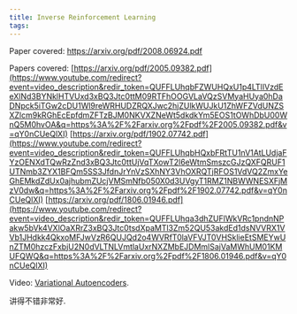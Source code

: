 ```yaml
---
title: Inverse Reinforcement Learning
tags:
---
```


Paper covered: https://arxiv.org/pdf/2008.06924.pdf

Papers covered: [https://arxiv.org/pdf/2005.09382.pdf](https://www.youtube.com/redirect?event=video_description&redir_token=QUFFLUhqbFZWUHQxU1p4LTlIVzdEeXlNd3BYNklHTVUxd3xBQ3Jtc0ttM09RTFhOOGVLaVQzSVMyaHUya0hDaDNpck5iTGw2cDU1Wl9reWRHUDZRQXJwc2hjZUlkWUJkU1ZhWFZVdUNZSXZlcm9kRGhEcEpfdmZFTzBJM0NKVXZNeWt5dkdkYm5EOS1tOWhDbU00WnQ5M0hvOA&q=https%3A%2F%2Farxiv.org%2Fpdf%2F2005.09382.pdf&v=qY0nCUeQlXI) [https://arxiv.org/pdf/1902.07742.pdf](https://www.youtube.com/redirect?event=video_description&redir_token=QUFFLUhqbHQxbFRtTU1nV1AtLUdjaFYzOENXdTQwRzZnd3xBQ3Jtc0ttUjVqTXowT2l6eWtmSmszcGJzQXFQRUF1UTNmb3ZYX1BFQm5SS3JfdnJrYnVzSXhNY3VhOXRQTjRFOS1VdVQ2ZmxYeGhEMkdZdUx0ajhubmZUcjVMSmNfb050X0d3UVgyT1RMZ1NBWWNESXFjMzV0dw&q=https%3A%2F%2Farxiv.org%2Fpdf%2F1902.07742.pdf&v=qY0nCUeQlXI) [https://arxiv.org/pdf/1806.01946.pdf](https://www.youtube.com/redirect?event=video_description&redir_token=QUFFLUhqa3dhZUFlWkVRc1pndnNPakw5bVk4VXlOaXRrZ3xBQ3Jtc0tsdXpaMTl3Zm52QU53akdEd1dsNVVRX1VVb1JHdkk4QkxoMFJwVzR6QUJQd2o4WVRfT0laVFVJT0VHSklieEtSMEYwUnZTM0hzczFxbjU2N0dVLTNLVmtlaUxrNXZMbEJDMmlSajVaMWhUM01KMUFQWQ&q=https%3A%2F%2Farxiv.org%2Fpdf%2F1806.01946.pdf&v=qY0nCUeQlXI)



Video: [Variational Autoencoders](https://www.youtube.com/watch?v=9zKuYvjFFS8).

讲得不错非常好.

